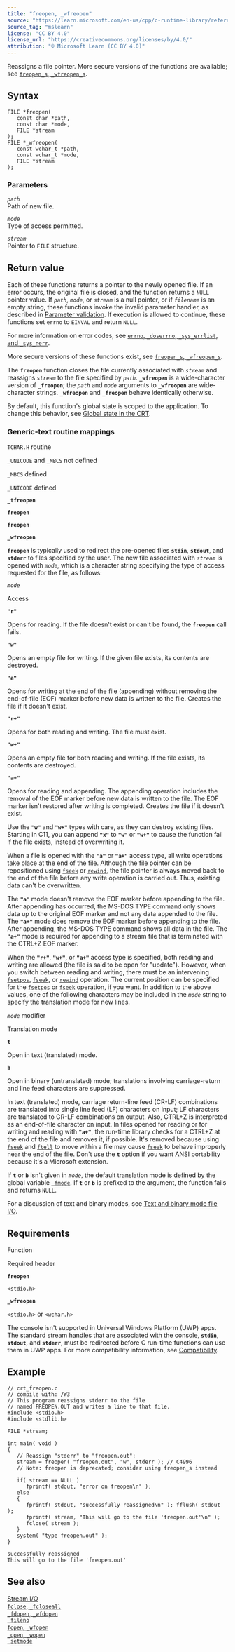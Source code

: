 ```yaml
---
title: "freopen, _wfreopen"
source: "https://learn.microsoft.com/en-us/cpp/c-runtime-library/reference/freopen-wfreopen?view=msvc-170"
source_tag: "mslearn"
license: "CC BY 4.0"
license_url: "https://creativecommons.org/licenses/by/4.0/"
attribution: "© Microsoft Learn (CC BY 4.0)"
---
```

Reassigns a file pointer. More secure versions of the functions are available; see [`freopen_s`, `_wfreopen_s`](https://learn.microsoft.com/en-us/cpp/c-runtime-library/reference/freopen-s-wfreopen-s?view=msvc-170).

## Syntax

```
FILE *freopen(
   const char *path,
   const char *mode,
   FILE *stream
);
FILE *_wfreopen(
   const wchar_t *path,
   const wchar_t *mode,
   FILE *stream
);
```

### Parameters

_`path`_  
Path of new file.

_`mode`_  
Type of access permitted.

_`stream`_  
Pointer to `FILE` structure.

## Return value

Each of these functions returns a pointer to the newly opened file. If an error occurs, the original file is closed, and the function returns a `NULL` pointer value. If _`path`_, _`mode`_, or _`stream`_ is a null pointer, or if _`filename`_ is an empty string, these functions invoke the invalid parameter handler, as described in [Parameter validation](https://learn.microsoft.com/en-us/cpp/c-runtime-library/parameter-validation?view=msvc-170). If execution is allowed to continue, these functions set `errno` to `EINVAL` and return `NULL`.

For more information on error codes, see [`errno`, `_doserrno`, `_sys_errlist`, and `_sys_nerr`](https://learn.microsoft.com/en-us/cpp/c-runtime-library/errno-doserrno-sys-errlist-and-sys-nerr?view=msvc-170).

More secure versions of these functions exist, see [`freopen_s`, `_wfreopen_s`](https://learn.microsoft.com/en-us/cpp/c-runtime-library/reference/freopen-s-wfreopen-s?view=msvc-170).

The **`freopen`** function closes the file currently associated with _`stream`_ and reassigns _`stream`_ to the file specified by _`path`_. **`_wfreopen`** is a wide-character version of **`_freopen`**; the _`path`_ and _`mode`_ arguments to **`_wfreopen`** are wide-character strings. **`_wfreopen`** and **`_freopen`** behave identically otherwise.

By default, this function's global state is scoped to the application. To change this behavior, see [Global state in the CRT](https://learn.microsoft.com/en-us/cpp/c-runtime-library/global-state?view=msvc-170).

### Generic-text routine mappings

`TCHAR.H` routine

`_UNICODE` and `_MBCS` not defined

`_MBCS` defined

`_UNICODE` defined

**`_tfreopen`**

**`freopen`**

**`freopen`**

**`_wfreopen`**

**`freopen`** is typically used to redirect the pre-opened files **`stdin`**, **`stdout`**, and **`stderr`** to files specified by the user. The new file associated with _`stream`_ is opened with _`mode`_, which is a character string specifying the type of access requested for the file, as follows:

_`mode`_

Access

**`"r"`**

Opens for reading. If the file doesn't exist or can't be found, the **`freopen`** call fails.

**`"w"`**

Opens an empty file for writing. If the given file exists, its contents are destroyed.

**`"a"`**

Opens for writing at the end of the file (appending) without removing the end-of-file (EOF) marker before new data is written to the file. Creates the file if it doesn't exist.

**`"r+"`**

Opens for both reading and writing. The file must exist.

**`"w+"`**

Opens an empty file for both reading and writing. If the file exists, its contents are destroyed.

**`"a+"`**

Opens for reading and appending. The appending operation includes the removal of the EOF marker before new data is written to the file. The EOF marker isn't restored after writing is completed. Creates the file if it doesn't exist.

Use the **`"w"`** and **`"w+"`** types with care, as they can destroy existing files. Starting in C11, you can append **`"x"`** to **`"w"`** or **`"w+"`** to cause the function fail if the file exists, instead of overwriting it.

When a file is opened with the **`"a"`** or **`"a+"`** access type, all write operations take place at the end of the file. Although the file pointer can be repositioned using [`fseek`](https://learn.microsoft.com/en-us/cpp/c-runtime-library/reference/fseek-fseeki64?view=msvc-170) or [`rewind`](https://learn.microsoft.com/en-us/cpp/c-runtime-library/reference/rewind?view=msvc-170), the file pointer is always moved back to the end of the file before any write operation is carried out. Thus, existing data can't be overwritten.

The **`"a"`** mode doesn't remove the EOF marker before appending to the file. After appending has occurred, the MS-DOS TYPE command only shows data up to the original EOF marker and not any data appended to the file. The **`"a+"`** mode does remove the EOF marker before appending to the file. After appending, the MS-DOS TYPE command shows all data in the file. The **`"a+"`** mode is required for appending to a stream file that is terminated with the CTRL+Z EOF marker.

When the **`"r+"`**, **`"w+"`**, or **`"a+"`** access type is specified, both reading and writing are allowed (the file is said to be open for "update"). However, when you switch between reading and writing, there must be an intervening [`fsetpos`](https://learn.microsoft.com/en-us/cpp/c-runtime-library/reference/fsetpos?view=msvc-170), [`fseek`](https://learn.microsoft.com/en-us/cpp/c-runtime-library/reference/fseek-fseeki64?view=msvc-170), or [`rewind`](https://learn.microsoft.com/en-us/cpp/c-runtime-library/reference/rewind?view=msvc-170) operation. The current position can be specified for the [`fsetpos`](https://learn.microsoft.com/en-us/cpp/c-runtime-library/reference/fsetpos?view=msvc-170) or [`fseek`](https://learn.microsoft.com/en-us/cpp/c-runtime-library/reference/fseek-fseeki64?view=msvc-170) operation, if you want. In addition to the above values, one of the following characters may be included in the _`mode`_ string to specify the translation mode for new lines.

_`mode`_ modifier

Translation mode

**`t`**

Open in text (translated) mode.

**`b`**

Open in binary (untranslated) mode; translations involving carriage-return and line feed characters are suppressed.

In text (translated) mode, carriage return-line feed (CR-LF) combinations are translated into single line feed (LF) characters on input; LF characters are translated to CR-LF combinations on output. Also, CTRL+Z is interpreted as an end-of-file character on input. In files opened for reading or for writing and reading with **`"a+"`**, the run-time library checks for a CTRL+Z at the end of the file and removes it, if possible. It's removed because using [`fseek`](https://learn.microsoft.com/en-us/cpp/c-runtime-library/reference/fseek-fseeki64?view=msvc-170) and [`ftell`](https://learn.microsoft.com/en-us/cpp/c-runtime-library/reference/ftell-ftelli64?view=msvc-170) to move within a file may cause [`fseek`](https://learn.microsoft.com/en-us/cpp/c-runtime-library/reference/fseek-fseeki64?view=msvc-170) to behave improperly near the end of the file. Don't use the **`t`** option if you want ANSI portability because it's a Microsoft extension.

If **`t`** or **`b`** isn't given in _`mode`_, the default translation mode is defined by the global variable [`_fmode`](https://learn.microsoft.com/en-us/cpp/c-runtime-library/fmode?view=msvc-170). If **`t`** or **`b`** is prefixed to the argument, the function fails and returns `NULL`.

For a discussion of text and binary modes, see [Text and binary mode file I/O](https://learn.microsoft.com/en-us/cpp/c-runtime-library/text-and-binary-mode-file-i-o?view=msvc-170).

## Requirements

Function

Required header

**`freopen`**

`<stdio.h>`

**`_wfreopen`**

`<stdio.h>` or `<wchar.h>`

The console isn't supported in Universal Windows Platform (UWP) apps. The standard stream handles that are associated with the console, **`stdin`**, **`stdout`**, and **`stderr`**, must be redirected before C run-time functions can use them in UWP apps. For more compatibility information, see [Compatibility](https://learn.microsoft.com/en-us/cpp/c-runtime-library/compatibility?view=msvc-170).

## Example

```
// crt_freopen.c
// compile with: /W3
// This program reassigns stderr to the file
// named FREOPEN.OUT and writes a line to that file.
#include <stdio.h>
#include <stdlib.h>

FILE *stream;

int main( void )
{
   // Reassign "stderr" to "freopen.out":
   stream = freopen( "freopen.out", "w", stderr ); // C4996
   // Note: freopen is deprecated; consider using freopen_s instead

   if( stream == NULL )
      fprintf( stdout, "error on freopen\n" );
   else
   {
      fprintf( stdout, "successfully reassigned\n" ); fflush( stdout );
      fprintf( stream, "This will go to the file 'freopen.out'\n" );
      fclose( stream );
   }
   system( "type freopen.out" );
}
```

```
successfully reassigned
This will go to the file 'freopen.out'
```

## See also

[Stream I/O](https://learn.microsoft.com/en-us/cpp/c-runtime-library/stream-i-o?view=msvc-170)  
[`fclose`, `_fcloseall`](https://learn.microsoft.com/en-us/cpp/c-runtime-library/reference/fclose-fcloseall?view=msvc-170)  
[`_fdopen`, `_wfdopen`](https://learn.microsoft.com/en-us/cpp/c-runtime-library/reference/fdopen-wfdopen?view=msvc-170)  
[`_fileno`](https://learn.microsoft.com/en-us/cpp/c-runtime-library/reference/fileno?view=msvc-170)  
[`fopen`, `_wfopen`](https://learn.microsoft.com/en-us/cpp/c-runtime-library/reference/fopen-wfopen?view=msvc-170)  
[`_open`, `_wopen`](https://learn.microsoft.com/en-us/cpp/c-runtime-library/reference/open-wopen?view=msvc-170)  
[`_setmode`](https://learn.microsoft.com/en-us/cpp/c-runtime-library/reference/setmode?view=msvc-170)